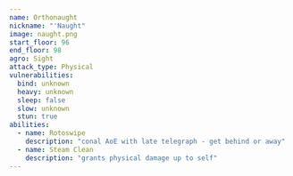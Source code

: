 ```yaml
---
name: Orthonaught
nickname: "'Naught"
image: naught.png
start_floor: 96
end_floor: 98
agro: Sight
attack_type: Physical
vulnerabilities:
  bind: unknown
  heavy: unknown
  sleep: false
  slow: unknown
  stun: true
abilities:
  - name: Rotoswipe
    description: "conal AoE with late telegraph - get behind or away"
  - name: Steam Clean
    description: "grants physical damage up to self"
---
```

